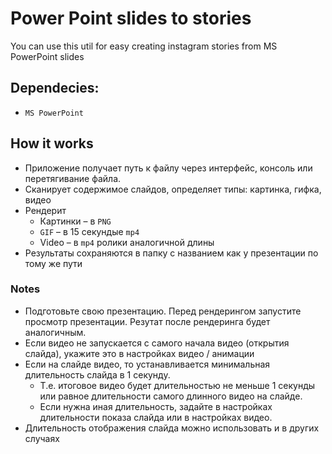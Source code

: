 
# Power Point slides to stories
You can use this util for easy creating instagram stories from MS PowerPoint slides

## Dependecies:
- `MS PowerPoint`


## How it works
- Приложение получает путь к файлу через интерфейс, консоль или перетягивание файла. 
- Сканирует содержимое слайдов, определяет типы: картинка, гифка, видео
- Рендерит
	- Картинки – в `PNG`
	- `GIF` – в 15 секундые `mp4`
	- Video – в `mp4` ролики аналогичной длины
- Результаты сохраняются в папку с названием как у презентации по тому же пути


### Notes
- Подготовьте свою презентацию. Перед рендерингом запустите просмотр презентации. Резутат после рендеринга будет аналогичным.
- Если видео не запускается с самого начала видео (открытия слайда), укажите это в настройках видео / анимации
- Если на слайде видео, то устанавливается минимальная длительность слайда в 1 секунду.
	- Т.е. итоговое видео будет длительностью не меньше 1 секунды или равное длительности самого длинного видео на слайде.
	- Если нужна иная длительность, задайте в настройках длительности показа слайда или в настройках видео.
- Длительность отображения слайда можно использовать и в других случаях

